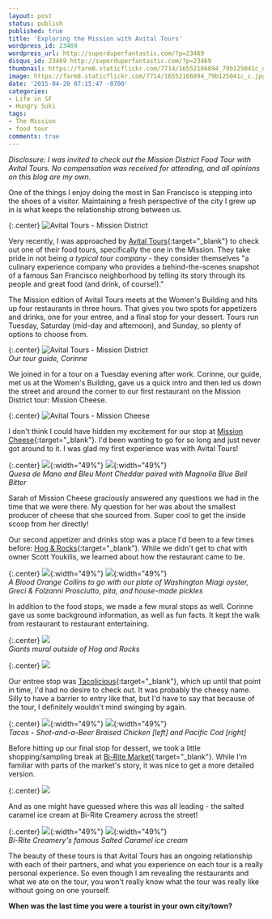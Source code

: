 ```yaml
---
layout: post
status: publish
published: true
title: 'Exploring the Mission with Avital Tours'
wordpress_id: 23469
wordpress_url: http://superduperfantastic.com/?p=23469
disqus_id: 23469 http://superduperfantastic.com/?p=23469
thumbnail: https://farm8.staticflickr.com/7714/16552166894_79b125041c_q.jpg
image: https://farm8.staticflickr.com/7714/16552166894_79b125041c_c.jpg
date: '2015-04-20 07:15:47 -0700'
categories:
- Life in SF
- Hungry Suki
tags:
- The Mission
- food tour
comments: true
---
```

_Disclosure: I was invited to check out the Mission District Food Tour with Avital Tours. No compensation was received for attending, and all opinions on this blog are my own._

One of the things I enjoy doing the most in San Francisco is stepping into the shoes of a visitor. Maintaining a fresh perspective of the city I grew up in is what keeps the relationship strong between us.

{:.center}
![Avital Tours - Mission District](https://farm8.staticflickr.com/7597/17173985601_7d1d863866_c.jpg)

Very recently, I was approached by [Avital Tours](http://avitaltours.com/ "Avital Tours"){:target="_blank"} to check out one of their food tours, specifically the one in the Mission. They take pride in not being _a typical tour company_ - they consider themselves "a culinary experience company who provides a behind-the-scenes snapshot of a famous San Francisco neighborhood by telling its story through its people and great food (and drink, of course!)."

The Mission edition of Avital Tours meets at the Women's Building and hits up four restaurants in three hours. That gives you two spots for appetizers and drinks, one for your entree, and a final stop for your dessert. Tours run Tuesday, Saturday (mid-day and afternoon), and Sunday, so plenty of options to choose from.

{:.center}
![Avital Tours - Mission District](https://farm8.staticflickr.com/7714/16552166894_79b125041c_c.jpg)  
_Our tour guide, Corinne_

We joined in for a tour on a Tuesday evening after work. Corinne, our guide, met us at the Women's Building, gave us a quick intro and then led us down the street and around the corner to our first restaurant on the Mission District tour: Mission Cheese.

{:.center}
![Avital Tours - Mission Cheese](https://farm9.staticflickr.com/8776/17172943262_db2e0a9c23_c.jpg)

I don't think I could have hidden my excitement for our stop at [Mission Cheese](http://missioncheese.net/ "Mission Cheese"){:target="_blank"}. I'd been wanting to go for so long and just never got around to it. I was glad my first experience was with Avital Tours!

{:.center}
![](https://farm8.staticflickr.com/7619/16986837828_5d172379d4.jpg){:width="49%"} ![](https://farm9.staticflickr.com/8761/16554428023_1ce8475664.jpg){:width="49%"}  
_Quesa de Mano and Bleu Mont Cheddar paired with Magnolia Blue Bell Bitter_

Sarah of Mission Cheese graciously answered any questions we had in the time that we were there. My question for her was about the smallest producer of cheese that she sourced from. Super cool to get the inside scoop from her directly!

Our second appetizer and drinks stop was a place I'd been to a few times before: [Hog & Rocks](http://www.hogandrocks.com/ "Hog & Rocks"){:target="_blank"}. While we didn't get to chat with owner Scott Youkilis, we learned about how the restaurant came to be.

{:.center}
![](https://farm8.staticflickr.com/7639/16988427079_bea4c118b5.jpg){:width="49%"} ![](https://farm8.staticflickr.com/7723/16552187304_7832197815.jpg){:width="49%"}   
_A Blood Orange Collins to go with our plate of Washington Miagi oyster, Greci & Folzanni Prosciutto, pita, and house-made pickles_

In addition to the food stops, we made a few mural stops as well. Corinne gave us some background information, as well as fun facts. It kept the walk from restaurant to restaurant entertaining.

{:.center}
![](https://farm9.staticflickr.com/8777/16987085920_d01207bf1b_c.jpg)  
_Giants mural outside of Hog and Rocks_

{:.center}
![](https://farm9.staticflickr.com/8742/17174015951_c386120b91_c.jpg)

Our entree stop was [Tacolicious](http://tacolicious.com/ "Tacolicious"){:target="_blank"}, which up until that point in time, I'd had no desire to check out. It was probably the cheesy name. Silly to have a barrier to entry like that, but I'd have to say that because of the tour, I definitely wouldn't mind swinging by again.

{:.center}
![](https://farm8.staticflickr.com/7716/16988442819_46fa8cbd7c.jpg){:width="49%"} ![](https://farm9.staticflickr.com/8709/16967214467_7ecd6a47dc.jpg){:width="49%"}  
_Tacos - Shot-and-a-Beer Braised Chicken [left] and Pacific Cod [right]_

Before hitting up our final stop for dessert, we took a little shopping/sampling break at [Bi-Rite Market](http://www.biritemarket.com/ "Bi-Rite Market"){:target="_blank"}. While I'm familiar with parts of the market's story, it was nice to get a more detailed version.

{:.center}
![](https://farm9.staticflickr.com/8773/16987103000_169e76d4c4_c.jpg)

And as one might have guessed where this was all leading - the salted caramel ice cream at Bi-Rite Creamery across the street!

{:.center}
![](https://farm8.staticflickr.com/7659/17148697816_6e835fb460.jpg){:width="49%"} ![](https://farm9.staticflickr.com/8716/16552210784_dff0b89e5c.jpg){:width="49%"}  
_Bi-Rite Creamery's famous Salted Caramel ice cream_

The beauty of these tours is that Avital Tours has an ongoing relationship with each of their partners, and what you experience on each tour is a really personal experience. So even though I am revealing the restaurants and what we ate on the tour, you won't really know what the tour was really like without going on one yourself. 

**When was the last time you were a tourist in your own city/town?**
